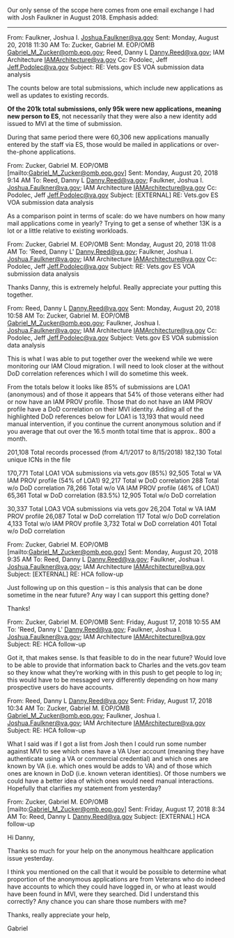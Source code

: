 Our only sense of the scope here comes from one email exchange I had with Josh Faulkner in August 2018. Emphasis added:

*************

From: Faulkner, Joshua I. <Joshua.Faulkner@va.gov> 
Sent: Monday, August 20, 2018 11:30 AM
To: Zucker, Gabriel M. EOP/OMB <Gabriel_M_Zucker@omb.eop.gov>; Reed, Danny L <Danny.Reed@va.gov>; IAM Architecture <IAMArchitecture@va.gov>
Cc: Podolec, Jeff <Jeff.Podolec@va.gov>
Subject: RE: Vets.gov ES VOA submission data analysis

The counts below are total submissions, which include new applications as well as updates to existing records. 

**Of the 201k total submissions, only 95k were new applications, meaning new person to ES**, not necessarily that they were also a new identity add issued to MVI at the time of submission. 

During that same period there were 60,306 new applications manually entered by the staff via ES, those would be mailed in applications or over-the-phone applications.  

From: Zucker, Gabriel M. EOP/OMB [mailto:Gabriel_M_Zucker@omb.eop.gov] 
Sent: Monday, August 20, 2018 9:14 AM
To: Reed, Danny L <Danny.Reed@va.gov>; Faulkner, Joshua I. <Joshua.Faulkner@va.gov>; IAM Architecture <IAMArchitecture@va.gov>
Cc: Podolec, Jeff <Jeff.Podolec@va.gov>
Subject: [EXTERNAL] RE: Vets.gov ES VOA submission data analysis

As a comparison point in terms of scale: do we have numbers on how many mail applications come in yearly? Trying to get a sense of whether 13K is a lot or a little relative to existing workloads.

From: Zucker, Gabriel M. EOP/OMB 
Sent: Monday, August 20, 2018 11:08 AM
To: 'Reed, Danny L' <Danny.Reed@va.gov>; Faulkner, Joshua I. <Joshua.Faulkner@va.gov>; IAM Architecture <IAMArchitecture@va.gov>
Cc: Podolec, Jeff <Jeff.Podolec@va.gov>
Subject: RE: Vets.gov ES VOA submission data analysis

Thanks Danny, this is extremely helpful. Really appreciate your putting this together.

From: Reed, Danny L <Danny.Reed@va.gov> 
Sent: Monday, August 20, 2018 10:58 AM
To: Zucker, Gabriel M. EOP/OMB <Gabriel_M_Zucker@omb.eop.gov>; Faulkner, Joshua I. <Joshua.Faulkner@va.gov>; IAM Architecture <IAMArchitecture@va.gov>
Cc: Podolec, Jeff <Jeff.Podolec@va.gov>
Subject: Vets.gov ES VOA submission data analysis

This is what I was able to put together over the weekend while we were monitoring our IAM Cloud migration.   I will need to look closer at the without DoD correlation references which I will do sometime this week.  

From the totals below it looks like 85% of submissions are LOA1 (anonymous) and of those it appears that 54% of those veterans either had or now have an IAM PROV profile.  Those that do not have an IAM PROV profile have a DoD correlation on their MVI identity.  Adding all of the highlighted DoD references below for LOA1 is 13,193 that would need manual intervention, if you continue the current anonymous solution and if you average that out over the 16.5 month total time that is approx.. 800 a month.

201,108     Total records processed (from 4/1/2017 to 8/15/2018)
182,130     Total unique ICNs in the file

170,771     Total LOA1 VOA submissions via vets.gov (85%)
92,505       Total w VA IAM PROV profile   (54% of LOA1)
92,217         Total w DoD correlation
    288         Total w/o DoD correlation
78,266       Total w/o VA IAM PROV profile (46% of LOA1)
65,361         Total w DoD correlation         (83.5%)
12,905         Total w/o DoD correlation


30,337     Total LOA3 VOA submissions via vets.gov
26,204       Total w VA IAM PROV profile
26,087         Total w DoD correlation
   117         Total w/o DoD correlation
 4,133       Total w/o IAM PROV profile
3,732         Total w DoD correlation
   401         Total w/o DoD correlation


From: Zucker, Gabriel M. EOP/OMB [mailto:Gabriel_M_Zucker@omb.eop.gov] 
Sent: Monday, August 20, 2018 9:35 AM
To: Reed, Danny L <Danny.Reed@va.gov>; Faulkner, Joshua I. <Joshua.Faulkner@va.gov>; IAM Architecture <IAMArchitecture@va.gov>
Subject: [EXTERNAL] RE: HCA follow-up

Just following up on this question – is this analysis that can be done sometime in the near future? Any way I can support this getting done?

Thanks!

From: Zucker, Gabriel M. EOP/OMB 
Sent: Friday, August 17, 2018 10:55 AM
To: 'Reed, Danny L' <Danny.Reed@va.gov>; Faulkner, Joshua I. <Joshua.Faulkner@va.gov>; IAM Architecture <IAMArchitecture@va.gov>
Subject: RE: HCA follow-up

Got it, that makes sense. Is that feasible to do in the near future? Would love to be able to provide that information back to Charles and the vets.gov team so they know what they’re working with in this push to get people to log in; this would have to be messaged very differently depending on how many prospective users do have accounts.

From: Reed, Danny L <Danny.Reed@va.gov> 
Sent: Friday, August 17, 2018 10:34 AM
To: Zucker, Gabriel M. EOP/OMB <Gabriel_M_Zucker@omb.eop.gov>; Faulkner, Joshua I. <Joshua.Faulkner@va.gov>; IAM Architecture <IAMArchitecture@va.gov>
Subject: RE: HCA follow-up

What I said was if I got a list from Josh then I could run some number against MVI to see which ones have a VA User account (meaning they have authenticate using a VA or commercial credential) and which ones are known by VA (i.e. which ones would be adds to VA) and of those which ones are known in DoD (i.e. known veteran identities).  Of those numbers we could have a better idea of which ones would need manual interactions.  Hopefully that clarifies my statement from yesterday?

From: Zucker, Gabriel M. EOP/OMB [mailto:Gabriel_M_Zucker@omb.eop.gov] 
Sent: Friday, August 17, 2018 8:34 AM
To: Reed, Danny L <Danny.Reed@va.gov>
Subject: [EXTERNAL] HCA follow-up

Hi Danny,

Thanks so much for your help on the anonymous healthcare application issue yesterday.

I think you mentioned on the call that it would be possible to determine what proportion of the anonymous applications are from Veterans who do indeed have accounts to which they could have logged in, or who at least would have been found in MVI, were they searched. Did I understand this correctly? Any chance you can share those numbers with me?

Thanks, really appreciate your help,

Gabriel
